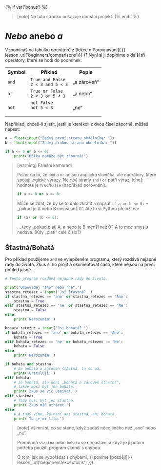 {% if var('bonus') %}
> [note]
> Na tuto stránku odkazuje domácí projekt.
{% endif %}

# *Nebo* anebo *a*

Vzpomínáš na tabulku operátorů
z [lekce o Porovnávání]( {{ lesson_url('beginners/comparisons')}} )?
Nyní si ji doplníme o další tři operátory,
které se hodí do podmínek:

<table class="table">
    <tr>
        <th>Symbol</th>
        <th>Příklad</th>
        <th>Popis</th>
    </tr>
    <tr>
        <td><code>and</code></td>
        <td><code>True and False</code><br><code>2 < 3 and 5 < 3</code></td>
        <td>„a zároveň“</td>
    </tr>
    <tr>
        <td><code>or</code></td>
        <td><code>True or False</code><br><code>2 < 3 or 5 < 3</code></td>
        <td>„a nebo“</td>
    </tr>
    <tr>
        <td><code>not</code></td>
        <td><code>not False</code><br><code>not 5 < 3</code</td>
        <td>„ne“</td>
    </tr>
</table>

Například, chceš-li zjistit, jestli je kterékoli z dvou čísel záporné,
můžeš napsat:

```python
a = float(input("Zadej první stranu obdélníka: "))
b = float(input("Zadej druhou stranu obdélníka: "))

if a <= 0 or b <= 0:
    print("Délka nemůže být záporná!")
```

> [warning] Falešní kamarádi
>
> Pozor na to, že `and` a `or` nejsou anglická slovíčka, ale operátory,
> které spojují logické výrazy.
> Na *obě* strany `and` i `or` patří výraz, jehož hodnota je `True`/`False`
> (například porovnání).
>
> ```python
> if a <= 0 or b <= 0:
> ```
>
> Může se zdát, že by se to dalo zkrátit a napsat `if a or b <= 0:` – „pokud
> je A nebo B menší než 0“.
> Ale to si Python přeloží na:
>
> ```python
> if (a) or (b <= 0):
> ```
>
> ... tedy  „pokud platí A, a nebo je B menší než 0“.
> A to moc smyslu nedává.
> (Kdy „platí“ celé číslo?)


## Šťastná/Bohatá

Pro příklad použijeme `and` ve vylepšeném programu, který rozdává nejapné rady
do života.
Zkus si ho projít a okomentovat části, které nejsou na první pohled jasné.

```python
# Tento program rozdává nejapné rady do života.

print('Odpovídej "ano" nebo "ne".')
stastna_retezec = input('Jsi šťastná? ')
if stastna_retezec == 'ano' or stastna_retezec == 'Ano':
    stastna = True
elif stastna_retezec == 'ne' or stastna_retezec == 'Ne':
    stastna = False
else:
    print('Nerozumím!')

bohata_retezec = input('Jsi bohatá? ')
if bohata_retezec == 'ano' or bohata_retezec == 'Ano':
    bohata = True
elif bohata_retezec == 'ne' or bohata_retezec == 'Ne':
    bohata = False
else:
    print('Nerozumím!')

if bohata and stastna:
    # Je bohatá a zároveň štǎstná, ta se má.
    print('Gratuluji!')
elif bohata:
    # Je bohatá, ale není „bohatá a zároveň šťastná“,
    # takže musí být jen bohatá.
    print('Zkus se víc usmívat.')
elif stastna:
    # Tady musí být jen šťastná.
    print('Zkus míň utrácet.')
else:
    # A tady víme, že není ani šťastná, ani bohatá.
    print('To je mi líto.')
```

> [note]
> Všimni si, co se stane, když zadáš něco jiného než „ano“ nebo „ne“.
>
> Proměnná `stastna` nebo `bohata` se nenastaví, a když je ji potom
> potřeba použít, program skončí s chybou.
>
> O tom, jak se vypořádat s chybami, si povíme [později]({{ lesson_url('beginners/exceptions') }}).
